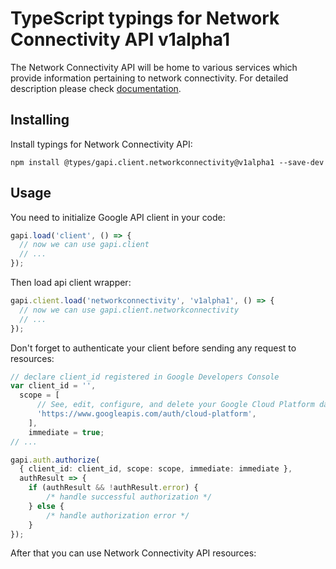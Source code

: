 # TypeScript typings for Network Connectivity API v1alpha1

The Network Connectivity API will be home to various services which provide information pertaining to network connectivity.
For detailed description please check [documentation](https://cloud.google.com/network-connectivity/docs).

## Installing

Install typings for Network Connectivity API:

```
npm install @types/gapi.client.networkconnectivity@v1alpha1 --save-dev
```

## Usage

You need to initialize Google API client in your code:

```typescript
gapi.load('client', () => {
  // now we can use gapi.client
  // ...
});
```

Then load api client wrapper:

```typescript
gapi.client.load('networkconnectivity', 'v1alpha1', () => {
  // now we can use gapi.client.networkconnectivity
  // ...
});
```

Don't forget to authenticate your client before sending any request to resources:

```typescript
// declare client_id registered in Google Developers Console
var client_id = '',
  scope = [ 
      // See, edit, configure, and delete your Google Cloud Platform data
      'https://www.googleapis.com/auth/cloud-platform',
    ],
    immediate = true;
// ...

gapi.auth.authorize(
  { client_id: client_id, scope: scope, immediate: immediate },
  authResult => {
    if (authResult && !authResult.error) {
        /* handle successful authorization */
    } else {
        /* handle authorization error */
    }
});
```

After that you can use Network Connectivity API resources:

```typescript
```
